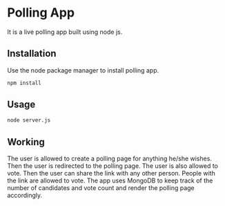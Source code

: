 # Polling App

It is  a live polling app built using node js.
## Installation

Use the node package manager to install polling app.

```bash
npm install
```

## Usage

```python
node server.js
```

## Working

The user is allowed to create a polling page for anything he/she wishes. Then the user is redirected to the polling page. The user is also allowed to vote. Then the user can share the link with any other person. People with the link are allowed to vote. The app uses MongoDB to keep track of the number of candidates and vote count and render the polling page accordingly. 
